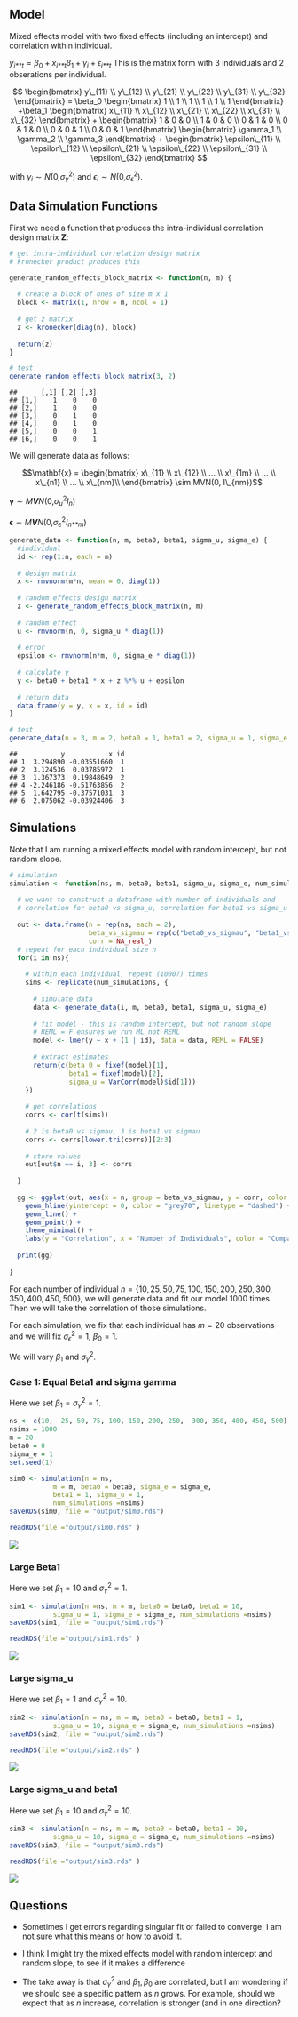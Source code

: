 ## Model

Mixed effects model with two fixed effects (including an intercept) and
correlation within individual.

*y*<sub>*i**t*</sub> = *β*<sub>0</sub> + *x*<sub>*i**t*</sub>*β*<sub>1</sub> + *γ*<sub>*i*</sub> + *ϵ*<sub>*i**t*</sub>
This is the matrix form with 3 individuals and 2 obserations per
individual.

$$
\begin{bmatrix}
y\_{11} \\
y\_{12} \\
y\_{21} \\
y\_{22} \\
y\_{31} \\
y\_{32}
\end{bmatrix} = 
\beta_0 \begin{bmatrix}
1 \\
1 \\
1 \\
1 \\
1 \\
1
\end{bmatrix} +\beta_1 \begin{bmatrix}
x\_{11} \\
x\_{12} \\
x\_{21} \\
x\_{22} \\
x\_{31} \\
x\_{32}
\end{bmatrix} + 
\begin{bmatrix}
1 & 0 & 0 \\
1 & 0 & 0 \\
0 & 1 & 0 \\
0 & 1 & 0 \\
0 & 0 & 1 \\
0 & 0 & 1
\end{bmatrix}
\begin{bmatrix}
\gamma_1 \\
\gamma_2 \\
\gamma_3
\end{bmatrix} +
\begin{bmatrix}
\epsilon\_{11} \\
\epsilon\_{12} \\
\epsilon\_{21} \\
\epsilon\_{22} \\
\epsilon\_{31} \\
\epsilon\_{32}
\end{bmatrix}
$$

with *γ*<sub>*i*</sub> ∼ *N*(0,*σ*<sub>*γ*</sub><sup>2</sup>) and
*ϵ*<sub>*i*</sub> ∼ *N*(0,*σ*<sub>*ϵ*</sub><sup>2</sup>).

## Data Simulation Functions

First we need a function that produces the intra-individual correlation
design matrix **Z**:

``` r
# get intra-individual correlation design matrix
# kronecker product produces this

generate_random_effects_block_matrix <- function(n, m) {
  
  # create a block of ones of size m x 1
  block <- matrix(1, nrow = m, ncol = 1)
  
  # get z matrix
  z <- kronecker(diag(n), block)
  
  return(z)
}

# test
generate_random_effects_block_matrix(3, 2)
```

    ##      [,1] [,2] [,3]
    ## [1,]    1    0    0
    ## [2,]    1    0    0
    ## [3,]    0    1    0
    ## [4,]    0    1    0
    ## [5,]    0    0    1
    ## [6,]    0    0    1

We will generate data as follows:

$$\mathbf{x} = \begin{bmatrix} x\_{11} \\
x\_{12} \\
... \\
x\_{1m} \\
... \\
x\_{n1} \\
... \\
x\_{nm}\\
\end{bmatrix} \sim MVN(0, I\_{nm})$$

**γ** ∼ *M**V**N*(0,*σ*<sub>*u*</sub><sup>2</sup>*I*<sub>*n*</sub>)

**ϵ** ∼ *M**V**N*(0,*σ*<sub>*e*</sub><sup>2</sup>*I*<sub>*n**m*</sub>)

``` r
generate_data <- function(n, m, beta0, beta1, sigma_u, sigma_e) {
  #individual
  id <- rep(1:n, each = m)
  
  # design matrix
  x <- rmvnorm(m*n, mean = 0, diag(1))
  
  # random effects design matrix
  z <- generate_random_effects_block_matrix(n, m)
  
  # random effect
  u <- rmvnorm(n, 0, sigma_u * diag(1))
  
  # error
  epsilon <- rmvnorm(n*m, 0, sigma_e * diag(1))
  
  # calculate y
  y <- beta0 + beta1 * x + z %*% u + epsilon
  
  # return data
  data.frame(y = y, x = x, id = id)
}

# test
generate_data(n = 3, m = 2, beta0 = 1, beta1 = 2, sigma_u = 1, sigma_e = 1)
```

    ##           y           x id
    ## 1  3.294890 -0.03551660  1
    ## 2  3.124536  0.03785972  1
    ## 3  1.367373  0.19848649  2
    ## 4 -2.246186 -0.51763856  2
    ## 5  1.642795 -0.37571031  3
    ## 6  2.075062 -0.03924406  3

## Simulations

Note that I am running a mixed effects model with random intercept, but
not random slope.

``` r
# simulation
simulation <- function(ns, m, beta0, beta1, sigma_u, sigma_e, num_simulations){
  
  # we want to construct a dataframe with number of individuals and
  # correlation for beta0 vs sigma_u, correlation for beta1 vs sigma_u
  
  out <- data.frame(n = rep(ns, each = 2), 
                    beta_vs_sigmau = rep(c("beta0_vs_sigmau", "beta1_vs_sigmau"),  length(ns)), 
                    corr = NA_real_)
  # repeat for each individual size n
  for(i in ns){
    
    # within each individual, repeat (1000?) times
    sims <- replicate(num_simulations, {
      
      # simulate data
      data <- generate_data(i, m, beta0, beta1, sigma_u, sigma_e)
      
      # fit model - this is random intercept, but not random slope
      # REML = F ensures we run ML not REML
      model <- lmer(y ~ x + (1 | id), data = data, REML = FALSE)
      
      # extract estimates
      return(c(beta_0 = fixef(model)[1], 
               beta1 = fixef(model)[2], 
               sigma_u = VarCorr(model)$id[1]))
    })
    
    # get correlations
    corrs <- cor(t(sims))
    
    # 2 is beta0 vs sigmau, 3 is beta1 vs sigmau
    corrs <- corrs[lower.tri(corrs)][2:3]
    
    # store values
    out[out$n == i, 3] <- corrs
    
  }
  
  gg <- ggplot(out, aes(x = n, group = beta_vs_sigmau, y = corr, color = beta_vs_sigmau)) + 
    geom_hline(yintercept = 0, color = "grey70", linetype = "dashed") +
    geom_line() + 
    geom_point() + 
    theme_minimal() + 
    labs(y = "Correlation", x = "Number of Individuals", color = "Comparison")
  
  print(gg)
  
}
```

For each number of individual
*n* = {10, 25, 50, 75, 100, 150, 200, 250, 300, 350, 400, 450, 500}, we
will generate data and fit our model 1000 times. Then we will take the
correlation of those simulations.

For each simulation, we fix that each individual has *m* = 20
observations and we will fix *σ*<sub>*ϵ*</sub><sup>2</sup> = 1,
*β*<sub>0</sub> = 1.

We will vary *β*<sub>1</sub> and *σ*<sub>*γ*</sub><sup>2</sup>.

### Case 1: Equal Beta1 and sigma gamma

Here we set *β*<sub>1</sub> = *σ*<sub>*γ*</sub><sup>2</sup> = 1.

``` r
ns <- c(10,  25, 50, 75, 100, 150, 200, 250,  300, 350, 400, 450, 500)
nsims = 1000
m = 20
beta0 = 0
sigma_e = 1
set.seed(1)
```

``` r
sim0 <- simulation(n = ns, 
           m = m, beta0 = beta0, sigma_e = sigma_e,
           beta1 = 1, sigma_u = 1, 
           num_simulations =nsims)
saveRDS(sim0, file = "output/sim0.rds")
```

``` r
readRDS(file ="output/sim0.rds" )
```

![](mixedeffectsmodels_files/figure-markdown_github/unnamed-chunk-6-1.png)

### Large Beta1

Here we set *β*<sub>1</sub> = 10 and *σ*<sub>*γ*</sub><sup>2</sup> = 1.

``` r
sim1 <- simulation(n =ns, m = m, beta0 = beta0, beta1 = 10, 
           sigma_u = 1, sigma_e = sigma_e, num_simulations =nsims)
saveRDS(sim1, file = "output/sim1.rds")
```

``` r
readRDS(file ="output/sim1.rds" )
```

![](mixedeffectsmodels_files/figure-markdown_github/unnamed-chunk-8-1.png)

### Large sigma_u

Here we set *β*<sub>1</sub> = 1 and *σ*<sub>*γ*</sub><sup>2</sup> = 10.

``` r
sim2 <- simulation(n = ns, m = m, beta0 = beta0, beta1 = 1, 
           sigma_u = 10, sigma_e = sigma_e, num_simulations =nsims)
saveRDS(sim2, file = "output/sim2.rds")
```

``` r
readRDS(file ="output/sim2.rds" )
```

![](mixedeffectsmodels_files/figure-markdown_github/unnamed-chunk-10-1.png)

### Large sigma_u and beta1

Here we set *β*<sub>1</sub> = 10 and *σ*<sub>*γ*</sub><sup>2</sup> = 10.

``` r
sim3 <- simulation(n = ns, m = m, beta0 = beta0, beta1 = 10,
           sigma_u = 10, sigma_e = sigma_e, num_simulations =nsims)
saveRDS(sim3, file = "output/sim3.rds")
```

``` r
readRDS(file ="output/sim3.rds" )
```

![](mixedeffectsmodels_files/figure-markdown_github/unnamed-chunk-12-1.png)

## Questions

-   Sometimes I get errors regarding singular fit or failed to converge.
    I am not sure what this means or how to avoid it.

-   I think I might try the mixed effects model with random intercept
    and random slope, to see if it makes a difference

-   The take away is that *σ*<sub>*γ*</sub><sup>2</sup> and
    *β*<sub>1</sub>, *β*<sub>0</sub> are correlated, but I am wondering
    if we should see a specific pattern as *n* grows. For example,
    should we expect that as *n* increase, correlation is stronger (and
    in one direction?
